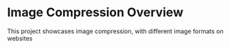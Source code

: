 # Image Compression Overview

This project showcases image compression, with different image formats on websites
